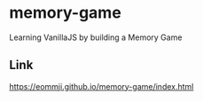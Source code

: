 # memory-game
Learning VanillaJS by building a Memory Game
## Link
https://eommji.github.io/memory-game/index.html
